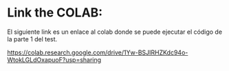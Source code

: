 # Link the COLAB:
El siguiente link es un enlace al colab donde se puede ejecutar el código de la parte 1 del test.

https://colab.research.google.com/drive/1Yw-BSJIRHZKdc94o-WtokLGLdOxapuoF?usp=sharing

